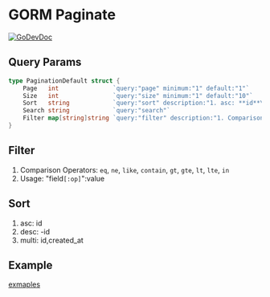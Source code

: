 # GORM Paginate

[![GoDevDoc](https://img.shields.io/badge/dev-doc-00ADD8?logo=go)](https://pkg.go.dev/github.com/fourcels/paginate)

## Query Params

```go
type PaginationDefault struct {
	Page   int               `query:"page" minimum:"1" default:"1"`
	Size   int               `query:"size" minimum:"1" default:"10"`
	Sort   string            `query:"sort" description:"1. asc: **id**\n2. desc: **-id**\n3. multi: **id,created_at**"`
	Search string            `query:"search"`
	Filter map[string]string `query:"filter" description:"1. Comparison Operators: **eq**, **ne**, **like**, **contain**, **gt**, **gte**, **lt**, **lte**, **in**\n2. Usage: \"field**[:op]**\":value"`
}
```

## Filter

1. Comparison Operators: `eq`, `ne`, `like`, `contain`, `gt`, `gte`, `lt`,
   `lte`, `in`
1. Usage: "field`[:op]`":value

## Sort

1. asc: id
1. desc: -id
1. multi: id,created_at

## Example

[exmaples](./examples/main.go)
